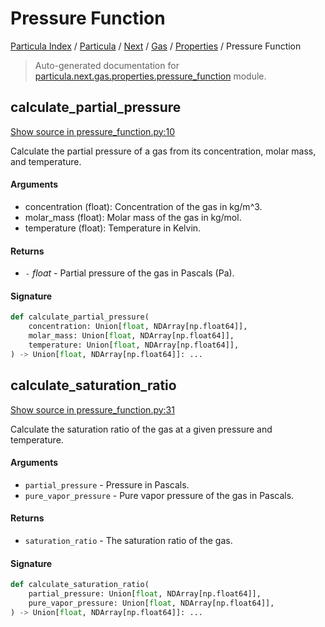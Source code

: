 # Pressure Function

[Particula Index](../../../../README.md#particula-index) / [Particula](../../../index.md#particula) / [Next](../../index.md#next) / [Gas](../index.md#gas) / [Properties](./index.md#properties) / Pressure Function

> Auto-generated documentation for [particula.next.gas.properties.pressure_function](https://github.com/Gorkowski/particula/blob/main/particula/next/gas/properties/pressure_function.py) module.

## calculate_partial_pressure

[Show source in pressure_function.py:10](https://github.com/Gorkowski/particula/blob/main/particula/next/gas/properties/pressure_function.py#L10)

Calculate the partial pressure of a gas from its concentration, molar mass,
and temperature.

#### Arguments

- concentration (float): Concentration of the gas in kg/m^3.
- molar_mass (float): Molar mass of the gas in kg/mol.
- temperature (float): Temperature in Kelvin.

#### Returns

- `-` *float* - Partial pressure of the gas in Pascals (Pa).

#### Signature

```python
def calculate_partial_pressure(
    concentration: Union[float, NDArray[np.float64]],
    molar_mass: Union[float, NDArray[np.float64]],
    temperature: Union[float, NDArray[np.float64]],
) -> Union[float, NDArray[np.float64]]: ...
```



## calculate_saturation_ratio

[Show source in pressure_function.py:31](https://github.com/Gorkowski/particula/blob/main/particula/next/gas/properties/pressure_function.py#L31)

Calculate the saturation ratio of the gas at a given pressure and
temperature.

#### Arguments

- `partial_pressure` - Pressure in Pascals.
- `pure_vapor_pressure` - Pure vapor pressure of the gas in Pascals.

#### Returns

- `saturation_ratio` - The saturation ratio of the gas.

#### Signature

```python
def calculate_saturation_ratio(
    partial_pressure: Union[float, NDArray[np.float64]],
    pure_vapor_pressure: Union[float, NDArray[np.float64]],
) -> Union[float, NDArray[np.float64]]: ...
```
